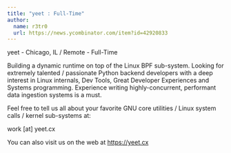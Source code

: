 ```yaml
---
title: "yeet : Full-Time"
author:
  name: r3tr0
  url: https://news.ycombinator.com/item?id=42920833
---
```

yeet - Chicago, IL &#x2F; Remote - Full-Time

Building a dynamic runtime on top of the Linux BPF sub-system. Looking for extremely talented &#x2F; passionate Python backend developers with a deep interest in Linux internals, Dev Tools, Great Developer Experiences and Systems programming. Experience writing highly-concurrent, performant data ingestion systems is a must.

Feel free to tell us all about your favorite GNU core utilities &#x2F; Linux system calls &#x2F; kernel sub-systems at:

work [at] yeet.cx

You can also visit us on the web at <a href="https:&#x2F;&#x2F;yeet.cx" rel="nofollow">https:&#x2F;&#x2F;yeet.cx</a>
<JobApplication />
